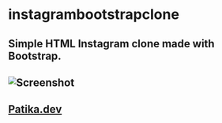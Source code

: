 # instagrambootstrapclone
Simple HTML Instagram clone made with Bootstrap.
-------
![Screenshot](https://user-images.githubusercontent.com/106872138/191259802-7eb465cd-7023-4b3a-b6ae-a48247fbd383.png)
-----
## [Patika.dev](www.patika.dev)
